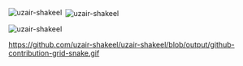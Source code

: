 
<p><img align="left" src="https://github-readme-stats.vercel.app/api/top-langs?username=uzair-shakeel&show_icons=true&locale=en&layout=compact" alt="uzair-shakeel" /></p>

<p>&nbsp;<img align="center" src="https://github-readme-stats.vercel.app/api?username=uzair-shakeel&show_icons=true&locale=en" alt="uzair-shakeel" /></p>

<p><img align="center" src="https://github-readme-streak-stats.herokuapp.com/?user=uzair-shakeel&" alt="uzair-shakeel" /></p>

https://github.com/uzair-shakeel/uzair-shakeel/blob/output/github-contribution-grid-snake.gif
